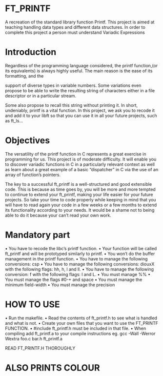 # FT_PRINTF
A recreation of the standard library function Printf. This project is aimed at teaching handling data types and different data structures. In order to complete this project a person must understand Variadic Expressions

# Introduction
Regardless of the programming language considered, the printf function,(or its equivalents) is always highly useful. The main reason is the ease of its formatting, and the

support of diverse types in variable numbers. Some variations even propose to be able to
write the resulting string of characters either in a file descriptor or in a particular stream.

Some also propose to recall this string without printing it. In short, undeniably, printf
is a vital function. In this project, we ask you to recode it and add it to your libft so
that you can use it in all your future projects, such as ft_ls...

# Objectives
The versatility of the printf function in C represents a great exercise in programming for
us. This project is of moderate difficulty. It will enable you to discover variadic functions
in C in a particularly relevant context as well as learn about a great example of a basic
“dispatcher” in C via the use of an array of function’s pointers.

The key to a successful ft_printf is a well-structured and good extensible code. This
is because as time goes by, you will be more and more tempted to continue to extend
your ft_printf, making your life easier for your future projects. So take your time to
code properly while keeping in mind that you will have to read again your code in a few
weeks or a few months to extend its functionality according to your needs. It would be a
shame not to being able to do it because your can’t read your own work.

# Mandatory part
• You have to recode the libc’s printf function.
• Your function will be called ft_printf and will be prototyped similarly to printf.
• You won’t do the buffer management in the printf function.
• You have to manage the following conversions: csp
• You have to manage the following conversions: diouxX with the following flags: hh,
h, l and ll.
• You have to manage the following conversion: f with the following flags: l and L.
• You must manage %%
• You must manage the flags #0-+ and space
• You must manage the minimum field-width
• You must manage the precision

# HOW TO USE

• Run the makefile.
• Read the contents of ft_printf.h to see what is handled and what is not.
• Create your own files that you want to use the FT_PRINTF FUNCTION.
• #include ft_printf.h must be included in that file.
• When compiling add ft_printf.a to your compile instructions eg. gcc -Wall -Werror Wextra foo.c bar.h ft_printf.a

READ FT_PRINTF.H THOROUGHLY

# ALSO PRINTS COLOUR
